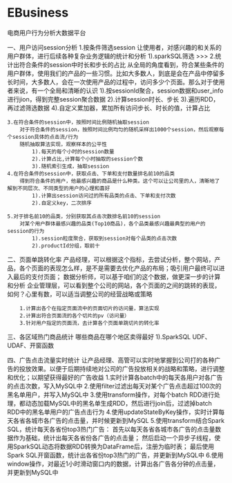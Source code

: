 # EBusiness
电商用户行为分析大数据平台

一、用户访问session分析
	1.按条件筛选session
		让使用者，对感兴趣的和关系的用户群体，进行后续各种复杂业务逻辑的统计和分析
			1).sparkSQL筛选  >>>
	2.统计出符合条件的session中时长和步长的占比
        从全局的角度看到，符合某些条件的用户群体，使用我们的产品的一些习惯。比如大多数人，到底是会在产品中停留多长时间，大多数人，会在一次使用产品的过程中，访问多少个页面。那么对于使用者来说，有一个全局和清晰的认识
			1).按sessionId聚合，session数据和user_info进行jion，得到完整session聚合数据
			2).计算session时长、步长
			3).遍历RDD，再过滤筛选数据
			4).自定义累加器，累加所有访问步长、时长的值，计算占比

	3.在符合条件的session中，按照时间比例随机抽取session
		对于符合条件的session，按照时间比例均匀的随机采样出1000个session，然后观察每个session具体的点击流/行为
		随机抽取算法实现，观察样本的公平性
			1).每天的每个小时的session数量
			2).计算占比,计算每个小时抽取的session个数
			3).随机索引生成，抽取session
	4.在符合条件的session中，获取点击、下单和支付数量排名前10的品类
		得到符合条件的用户，他最感兴趣的商品是什么种类。这个可以让公司里的人，清晰地了解到不同层次、不同类型的用户的心理和喜好
			1).计算出session访问过的所有品类的点击、下单和支付次数
			2).自定义key，二次排序
			
	5.对于排名前10的品类，分别获取其点击次数排名前10的session
		对某个用户群体最感兴趣的品类(Top10商品)，各个品类最感兴趣最典型的用户的session的行为
			1).session粒度聚合，获取到session对每个品类的点击次数
			2).productId分组，取前十

二、页面单跳转化率
	产品经理，可以根据这个指标，去尝试分析，整个网站，产品，各个页面的表现怎么样，是不是需要去优化产品的布局；吸引用户最终可以进入最后的支付页面；
	数据分析师，可以基于咱们的这个数据，做更深一步的计算和分析
	企业管理层，可以看到整个公司的网站，各个页面的之间的跳转的表现，如何？心里有数，可以适当调整公司的经营战略或策略

		1.计算出各个在指定页面流中的页面切片的访问量，算法实现
		2.计算出符合页面流的各个切片的pv（访问量）
		3.针对用户指定的页面流，去计算各个页面单跳切片的转化率
		
三、各区域热门商品统计
	哪些商品在哪个地区卖得最好
		1).SparkSQL  UDF、UDAF、开窗函数
		
四、广告点击流量实时统计
	让产品经理、高管可以实时地掌握到公司打的各种广告的投放效果。以便于后期持续地对公司的广告投放相关的战略和策略，进行调整和优化；以期望获得最好的广告收益
		1.实时计算各batch中的每天各用户对各广告的点击次数，写入MySQL中
		2.使用filter过滤出每天对某个广告点击超过100次的黑名单用户，并写入MySQL中
		3.使用transform操作，对每个batch RDD进行处理，都动态加载MySQL中的黑名单生成RDD，然后进行join后，过滤掉batch RDD中的黑名单用户的广告点击行为	4.使用updateStateByKey操作，实时计算每天各省各城市各广告的点击量，并时候更新到MySQL
		5.使用transform结合Spark SQL，统计每天各省份top3热门广告：
			首先以每天各省各城市各广告的点击量数据作为基础，统计出每天各省份各广告的点击量；
			然后启动一个异步子线程，使用SparkSQL动态将数据RDD转换为DataFrame后，注册为临时表；
			最后使用Spark SQL开窗函数，统计出各省份top3热门的广告，并更新到MySQL中
		6.使用window操作，对最近1小时滑动窗口内的数据，计算出各广告各分钟的点击量，并更新到MySQL中
